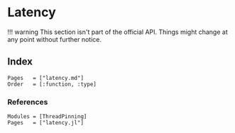 # Latency

!!! warning
    This section isn't part of the official API. Things might change at any point without further notice.

## Index

```@index
Pages   = ["latency.md"]
Order   = [:function, :type]
```

### References

```@autodocs
Modules = [ThreadPinning]
Pages   = ["latency.jl"]
```